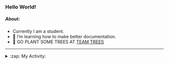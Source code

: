 ### Hello World!

##### About:
- Currently I am a student.
- 🌱 I’m learning how to make better documentation.
- 🌱 GO PLANT SOME TREES AT [TEAM TREES](https://teamtrees.org/)

---
<details>
  <summary>:zap: My Activity:</summary>
  
<!--START_SECTION:waka-->
![Code Time](http://img.shields.io/badge/Code%20Time-1%2C080%20hrs%2031%20mins-blue)

**I'm a Night 🦉** 

```text
🌞 Morning                1259 commits        ██░░░░░░░░░░░░░░░░░░░░░░░   09.02 % 
🌆 Daytime                4828 commits        █████████░░░░░░░░░░░░░░░░   34.60 % 
🌃 Evening                4105 commits        ███████░░░░░░░░░░░░░░░░░░   29.42 % 
🌙 Night                  3763 commits        ███████░░░░░░░░░░░░░░░░░░   26.97 % 
```
📅 **I'm Most Productive on Wednesday** 

```text
Monday                   2155 commits        ████░░░░░░░░░░░░░░░░░░░░░   15.44 % 
Tuesday                  1708 commits        ███░░░░░░░░░░░░░░░░░░░░░░   12.24 % 
Wednesday                3169 commits        ██████░░░░░░░░░░░░░░░░░░░   22.71 % 
Thursday                 1762 commits        ███░░░░░░░░░░░░░░░░░░░░░░   12.63 % 
Friday                   1376 commits        ██░░░░░░░░░░░░░░░░░░░░░░░   09.86 % 
Saturday                 1290 commits        ██░░░░░░░░░░░░░░░░░░░░░░░   09.24 % 
Sunday                   2495 commits        ████░░░░░░░░░░░░░░░░░░░░░   17.88 % 
```


📊 **This Week I Spent My Time On** 

```text
🔥 Editors: 
VS Code                  10 hrs 39 mins      █████████████████████████   100.00 % 

🐱‍💻 Projects: 
CSF22                    7 hrs 1 min         ████████████████░░░░░░░░░   65.81 % 
praise                   3 hrs 33 mins       ████████░░░░░░░░░░░░░░░░░   33.36 % 
os-lab                   5 mins              ░░░░░░░░░░░░░░░░░░░░░░░░░   00.83 % 
```


 Last Updated on 29/03/2023 08:08:47 UTC
<!--END_SECTION:waka-->
</details>
